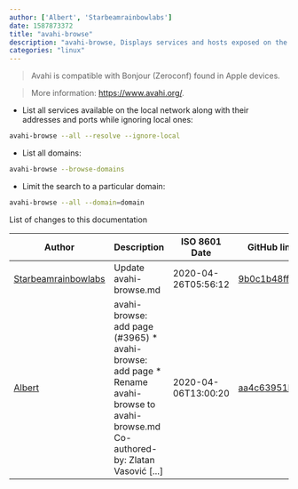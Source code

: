 ```yaml
---
author: ['Albert', 'Starbeamrainbowlabs']
date: 1587873372
title: "avahi-browse"
description: "avahi-browse, Displays services and hosts exposed on the local network via mDNS/DNS-SD."
categories: "linux"
---
```

> Avahi is compatible with Bonjour (Zeroconf) found in Apple devices.

> More information: <https://www.avahi.org/>.

- List all services available on the local network along with their addresses and ports while ignoring local ones:

```bash
avahi-browse --all --resolve --ignore-local
```

- List all domains:

```bash
avahi-browse --browse-domains
```

- Limit the search to a particular domain:

```bash
avahi-browse --all --domain=domain
```
List of changes to this documentation


Author | Description | ISO 8601 Date | GitHub link
------|-----|-----|-----
[Starbeamrainbowlabs](mailto:sbrl@starbeamrainbowlabs.com) | Update avahi-browse.md | 2020-04-26T05:56:12 | [9b0c1b48ff78](https://github.com/tldr-pages/tldr/commit/9b0c1b48ff78910e8f38bb66cf42778eb0f0a860)
[Albert](mailto:alufers@wp.pl) | avahi-browse: add page (#3965) * avahi-browse: add page * Rename avahi-browse to avahi-browse.md Co-authored-by: Zlatan Vasović [...] | 2020-04-06T13:00:20 | [aa4c63951b82](https://github.com/tldr-pages/tldr/commit/aa4c63951b82fd0e106e0e3bb7c78dfa5abb0a72)

